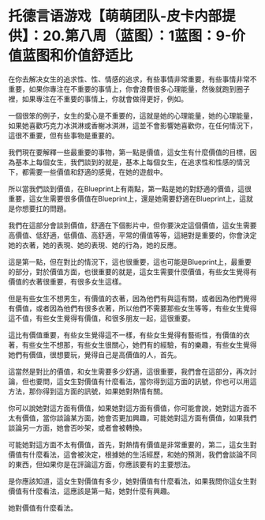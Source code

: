 # 托德言语游戏【萌萌团队-皮卡内部提供】：20.第八周（蓝图）：1蓝图：9-价值蓝图和价值舒适比

在你去解决女生的追求性、性、情感的追求，有些事情非常重要，有些事情非常不重要，如果你專注在不重要的事情上，你會浪費很多心理能量，然後就跑到圈子裡，如果專注在不重要的事情上，你就會做得更好，例如。

一個很笨的例子，女生的愛心是不重要的，這就是她的心理能量，她的心理能量，如果她喜歡巧克力冰淇淋或香榭冰淇淋，這並不會影響她喜歡你，在任何情況下，這很不重要，但有些事物是重要的。

我們現在要解釋一些最重要的事物，第一點是價值，這女生有什麼價值的目標，因為基本上每個女生，我們談到的就是，基本上每個女生，在追求性和性感的情況下，都需要一些價值和舒適的感覺，在她的遊戲中。

所以當我們談到價值，在Blueprint上有兩點，第一點是她的對舒適的價值，這很重要，這女生需要很多價值在Blueprint上，還是她需要舒適在Blueprint上，這就是你想要扛的問題。

我們在這部分會談到價值，舒適在下個影片中，但你要決定這個價值，這女生需要高價值、低舒適，低價值、高舒適，平常的價值等等，這絕對是重要的，你會決定她的衣著，她的表現、她的表現、她的行為，她的反應。

這是第一點，但在對比的情況下，這也很重要，這也可能是Blueprint上，最重要的部分，對於價值方面，也很重要的就是，這女生需要什麼價值，有些女生覺得有價值的衣著很重要，有很多女生這樣。

但是有些女生不想男生，有價值的衣著，因為他們有與這有關，或者因為他們覺得有價值，或者因為他們有很多衣著，所以他們不需要那些女生等等，有些女生覺得這不值，有些女生覺得有價值，和很多朋友一起，這很重要。

這比有價值重要，有些女生覺得這不一樣，有些女生覺得有藝術性，有價值的衣著，有些女生不想那，有些女生很關心，她們有的經驗，有的樂趣，有些女生覺得她們有價值，很想要玩，覺得自己是高價值的人，首先。

這當然是對比的價值，和女生需要多少舒適，這很重要，我們會在這部分，再次討論，但也要問，這女生對價值有什麼看法，當你得到這方面的訊號，你也可以用這方法，那你得到這方面的訊號，如果她對熱情有關。

你可以說她對這方面有價值，如果她對這方面有價值，你可能會說，她對這方面不太有價值，當你談論某方面，她會否更加興趣，可能她對這方面有價值，如果我們談論另一方面，她會否吵架，或者會被轉換。

可能她對這方面不太有價值，首先，對熱情有價值是非常重要的，第二，這女生對價值有什麼看法，這會被決定，根據她的生活經歷，和她的預測，我們會談論不同的東西，但如果你是在評論這方面，你應該要有的主要想法。

是你應該知道，這女生對價值有多少，她對價值有什麼看法，如果我問你這女生對價值有什麼看法，這應該是第一點，她對什麼有興趣。

她對價值有什麼看法。